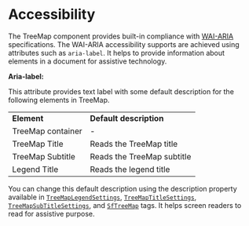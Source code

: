 
# Accessibility

The TreeMap component provides built-in compliance with [WAI-ARIA](http://www.w3.org/WAI/PF/aria-practices/) specifications. The WAI-ARIA accessibility supports are achieved using attributes such as `aria-label`. It helps to provide information about elements in a document for assistive technology.

**Aria-label:**

This attribute provides text label with some default description for the following elements in TreeMap.

<!-- markdownlint-disable MD033 -->
<table>
<tr>
<td><b>Element</b></td>
<td><b>Default description</b></td>
</tr>
<tr>
<td>TreeMap container</td>
<td>-</td>
</tr>
<tr>
<td>TreeMap Title</td>
<td>Reads the TreeMap title</td>
</tr>
<tr>
<td>TreeMap Subtitle</td>
<td>Reads the TreeMap subtitle</td>
</tr>
<tr>
<td>Legend Title</td>
<td>Reads the legend title</td>
</tr>
</table>

You can change this default description using the description property available in [`TreeMapLegendSettings`](https://help.syncfusion.com/cr/aspnetcore-blazor/Syncfusion.Blazor.TreeMap.TreeMapLegendSettings.html), [`TreeMapTitleSettings`](https://help.syncfusion.com/cr/blazor/Syncfusion.Blazor.TreeMap.TreeMapTitleSettings.html), [`TreeMapSubTitleSettings`](https://help.syncfusion.com/cr/blazor/Syncfusion.Blazor.TreeMap.TreeMapSubtitleSettings.html), and [`SfTreeMap`](https://help.syncfusion.com/cr/cref_files/aspnetcore-blazor/webtoc.html#) tags. It helps screen readers to read for assistive purpose.
